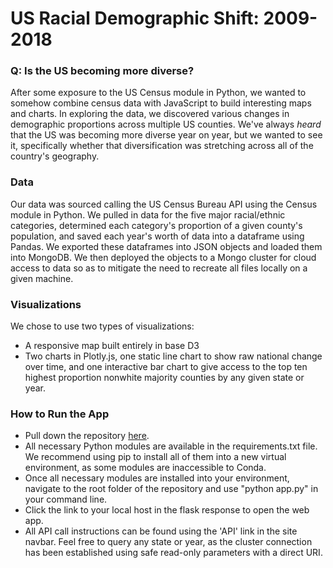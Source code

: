 # US Racial Demographic Shift: 2009-2018

### Q: Is the US becoming more diverse?
After some exposure to the US Census module in Python, we wanted to somehow combine census data with JavaScript to build interesting maps and charts. In exploring the data, we discovered various changes in demographic proportions across multiple US counties. We've always *heard* that the US was becoming more diverse year on year, but we wanted to see it, specifically whether that diversification was stretching across all of the country's geography.

### Data
Our data was sourced calling the US Census Bureau API using the Census module in Python. We pulled in data for the five major racial/ethnic categories, determined each category's proportion of a given county's population, and saved each year's worth of data into a dataframe using Pandas. We exported these dataframes into JSON objects and loaded them into MongoDB. We then deployed the objects to a Mongo cluster for cloud access to data so as to mitigate the need to recreate all files locally on a given machine.

### Visualizations
We chose to use two types of visualizations:
- A responsive map built entirely in base D3
- Two charts in Plotly.js, one static line chart to show raw national change over time, and one interactive bar chart to give access to the top ten highest proportion nonwhite majority counties by any given state or year.

### How to Run the App
- Pull down the repository [here](https://github.com/troypramsey/group_project2).
- All necessary Python modules are available in the requirements.txt file. We recommend using pip to install all of them into a new virtual environment, as some modules are inaccessible to Conda.
- Once all necessary modules are installed into your environment, navigate to the root folder of the repository and use "python app.py" in your command line.
- Click the link to your local host in the flask response to open the web app.
- All API call instructions can be found using the 'API' link in the site navbar. Feel free to query any state or year, as the cluster connection has been established using safe read-only parameters with a direct URI.



















<!-- - Pull down this repo and cd into it
- Open requirements.txt, uncomment first line, replace <env> with environment name, and paste the whole document into a GitBash terminal
- Run "python3 app.py" in repo root folder -->